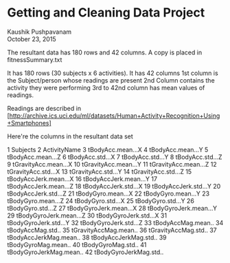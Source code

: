 # Getting and Cleaning Data Project
Kaushik Pushpavanam  
October 23, 2015  

The resultant data has 180 rows and 42 columns. A copy is placed in fitnessSummary.txt

It has 180 rows (30 subjects x 6 activities).
It has 42 columns
	1st column is the Subject/person whose readings are present
	2nd Column contains the activity they were performing
	3rd to 42nd column has mean values of readings.

Readings are described in [http://archive.ics.uci.edu/ml/datasets/Human+Activity+Recognition+Using+Smartphones] 

Here're the columns in the resultant data set

1	Subjects
2	ActivityName
3	tBodyAcc.mean...X
4	tBodyAcc.mean...Y
5	tBodyAcc.mean...Z
6	tBodyAcc.std...X
7	tBodyAcc.std...Y
8	tBodyAcc.std...Z
9	tGravityAcc.mean...X
10	tGravityAcc.mean...Y
11	tGravityAcc.mean...Z
12	tGravityAcc.std...X
13	tGravityAcc.std...Y
14	tGravityAcc.std...Z
15	tBodyAccJerk.mean...X
16	tBodyAccJerk.mean...Y
17	tBodyAccJerk.mean...Z
18	tBodyAccJerk.std...X
19	tBodyAccJerk.std...Y
20	tBodyAccJerk.std...Z
21	tBodyGyro.mean...X
22	tBodyGyro.mean...Y
23	tBodyGyro.mean...Z
24	tBodyGyro.std...X
25	tBodyGyro.std...Y
26	tBodyGyro.std...Z
27	tBodyGyroJerk.mean...X
28	tBodyGyroJerk.mean...Y
29	tBodyGyroJerk.mean...Z
30	tBodyGyroJerk.std...X
31	tBodyGyroJerk.std...Y
32	tBodyGyroJerk.std...Z
33	tBodyAccMag.mean..
34	tBodyAccMag.std..
35	tGravityAccMag.mean..
36	tGravityAccMag.std..
37	tBodyAccJerkMag.mean..
38	tBodyAccJerkMag.std..
39	tBodyGyroMag.mean..
40	tBodyGyroMag.std..
41	tBodyGyroJerkMag.mean..
42	tBodyGyroJerkMag.std..


